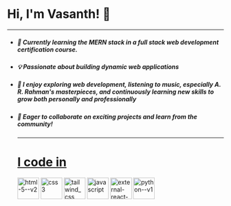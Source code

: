 # Hi, I'm Vasanth! 👋 

---

- ##### 🌱 Currently learning the **MERN stack in a full stack web development** certification course.

- ##### 💡 Passionate about building **dynamic web applications**

- ##### 🎵 I enjoy exploring web development, listening to music, especially A. R. Rahman's masterpieces, and continuously learning new skills to grow both personally and professionally

- ##### 🚀 Eager to collaborate on exciting projects and learn from the community!

  ---

  # <u>I code in</u>

  <img width="50" height="50" src="https://img.icons8.com/color/48/html-5--v2.png" alt="html-5--v2"/>
  <img width="50" height="50" src="https://img.icons8.com/fluency/50/css3.png" alt="css3"/>
  <img width="50" height="50" src="https://img.icons8.com/color/48/tailwind_css.png" alt="tailwind_css"/>
  <img width="50" height="50" src="https://img.icons8.com/fluency/50/javascript.png" alt="javascript"/>
    <img width="50" height="50" src="https://img.icons8.com/external-tal-revivo-color-tal-revivo/48/external-react-a-javascript-library-for-building-user-interfaces-logo-color-tal-revivo.png" alt="external-react-a-javascript-library-for-building-user-interfaces-logo-color-tal-revivo"/>
  <img width="50" height="50" src="https://img.icons8.com/color/48/python--v1.png" alt="python--v1"/>

